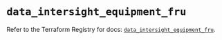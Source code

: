 # `data_intersight_equipment_fru`

Refer to the Terraform Registry for docs: [`data_intersight_equipment_fru`](https://registry.terraform.io/providers/ciscodevnet/intersight/1.0.71/docs/data-sources/equipment_fru).
